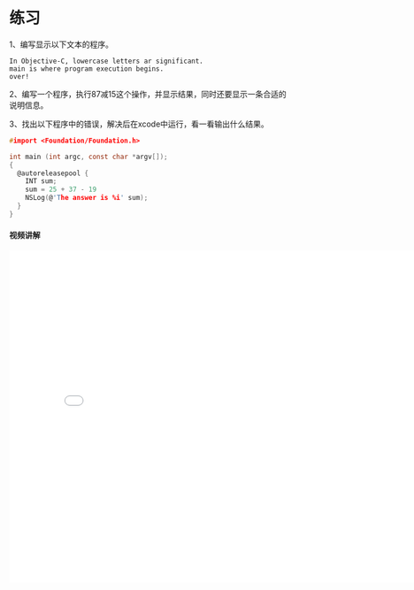 # 练习

1、编写显示以下文本的程序。

```
In Objective-C, lowercase letters ar significant.
main is where program execution begins.
over!
```

2、编写一个程序，执行87减15这个操作，并显示结果，同时还要显示一条合适的说明信息。

3、找出以下程序中的错误，解决后在xcode中运行，看一看输出什么结果。

``` c
#import <Foundation/Foundation.h>

int main (int argc, const char *argv[]);
{
  @autoreleasepool {
    INT sum;
    sum = 25 + 37 - 19
    NSLog(@'The answer is %i' sum);
  }
}
```

#### 视频讲解
<iframe src="//player.bilibili.com/player.html?aid=839962280&bvid=BV1454y1R7qt&cid=245894719&page=1" scrolling="no" border="0" frameborder="no" framespacing="0" allowfullscreen="true" width="800" height="600"> </iframe>